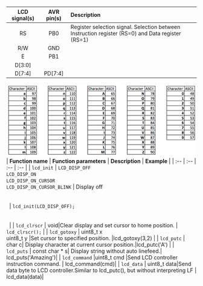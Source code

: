    | **LCD signal(s)** | **AVR pin(s)** | **Description** |
   | :-: | :-: | :-- |
   | RS | PB0 | Register selection signal. Selection between Instruction register (RS=0) and Data register (RS=1) |
   | R/W | GND |  |
   | E | PB1 |  |
   | D[3:0] |  |  |
   | D[7:4] | PD[7:4] |  |
   
   ![ascii table](ascii.png)
   | **Function name** | **Function parameters** | **Description** | **Example** |
   | :-- | :-- | :-- | :-- |
   | `lcd_init` | `LCD_DISP_OFF`<br>`LCD_DISP_ON`<br>`LCD_DISP_ON_CURSOR`<br>`LCD_DISP_ON_CURSOR_BLINK` | Display off&nbsp;&nbsp;&nbsp;&nbsp;&nbsp;&nbsp;&nbsp;&nbsp;&nbsp;&nbsp;&nbsp;&nbsp;&nbsp;&nbsp;&nbsp;&nbsp;&nbsp;&nbsp;&nbsp;&nbsp;&nbsp;&nbsp;&nbsp;&nbsp;&nbsp;&nbsp;&nbsp;&nbsp;&nbsp;&nbsp;&nbsp;&nbsp;&nbsp;&nbsp;&nbsp;&nbsp;&nbsp;&nbsp;&nbsp;&nbsp;&nbsp;&nbsp;&nbsp;&nbsp;&nbsp;<br>&nbsp;<br>&nbsp;<br>&nbsp; | `lcd_init(LCD_DISP_OFF);`<br>&nbsp;<br>&nbsp;<br>&nbsp; |
   | `lcd_clrscr` | void|Clear display and set cursor to home position. | `lcd_clrscr();` |
   | `lcd_gotoxy` | uint8_t x <br> uint8_t y  |Set cursor to specified position. |lcd_gotoxy(3,2) |
   | `lcd_putc` | char 	c| Display character at current cursor position.|lcd_putc('A') |
   | `lcd_puts` | const char * 	s| Display string without auto linefeed.| lcd_puts('Amazing')|
   | `lcd_command` |uint8_t 	cmd |Send LCD controller instruction command. | lcd_command(cmd)|
   | `lcd_data` | uint8_t 	data|Send data byte to LCD controller.Similar to lcd_putc(), but without interpreting LF | lcd_data(data)|
